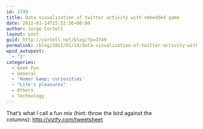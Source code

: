 ```yaml
---
id: 3749
title: Data visualization of twitter activity with embedded game
date: 2012-01-14T15:52:56+00:00
author: Jorge Cortell
layout: post
guid: http://cortell.net/blog/?p=3749
permalink: /blog/2012/01/14/data-visualization-of-twitter-activity-with-embedded-game/
wpsd_autopost:
  - "1"
categories:
  - Geek Fun
  - General
  - 'Humor &amp; curiosities'
  - "Life's pleasures"
  - Others
  - Technology
---
```

That&#8217;s what I call a fun mix (hint: throw the bird against the columns): <a title="http://vizify.com/tweetsheet" href="http://vizify.com/tweetsheet" target="_blank">http://vizify.com/tweetsheet</a>